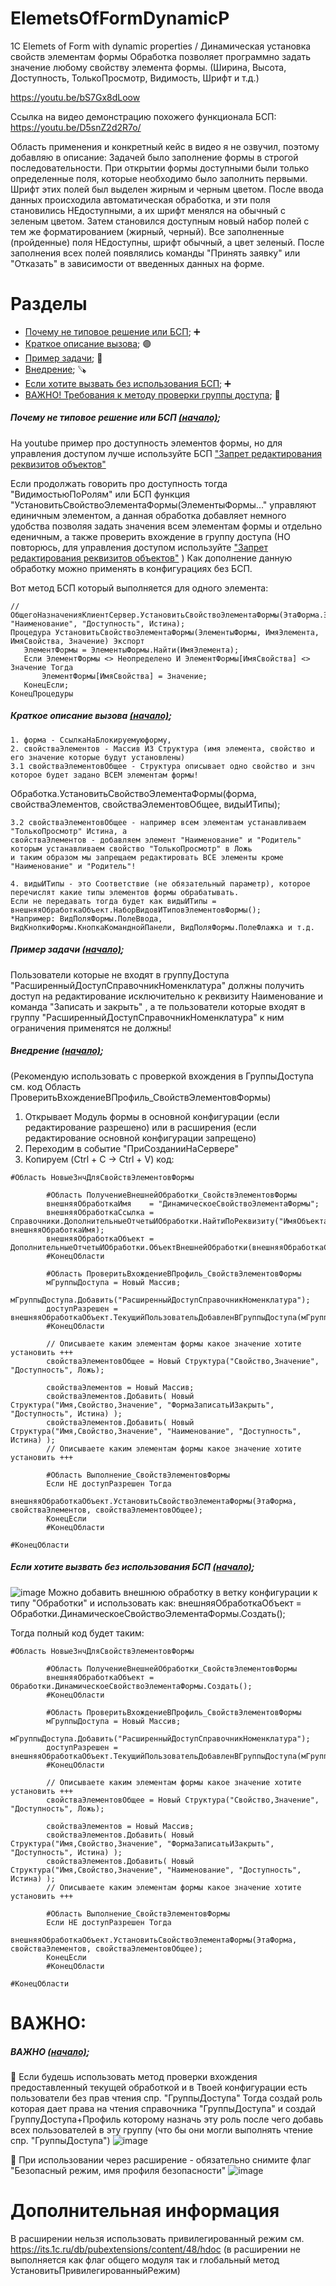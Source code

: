 ##### <a name="pageup"></a>

# ElemetsOfFormDynamicP

1С Elemets of Form with dynamic properties / Динамическая установка свойств элементам формы
Обработка позволяет программно задать значение любому свойству элемента формы.
(Ширина, Высота, Доступность, ТолькоПросмотр, Видимость, Шрифт и т.д.)

https://youtu.be/bS7Gx8dLoow

Ссылка на видео демонстрацию похожего функционала БСП:
https://youtu.be/D5snZ2d2R7o/

Область применения и конкретный кейс в видео я не озвучил, поэтому добавляю в описание:
Задачей было заполнение формы в строгой последовательности.
При открытии формы доступными были только определенные поля, которые необходимо было заполнить первыми.
Шрифт этих полей был выделен жирным и черным цветом. После ввода данных происходила автоматическая обработка,
и эти поля становились НЕдоступными, а их шрифт менялся на обычный с зеленым цветом.
Затем становился доступным новый набор полей с тем же форматированием (жирный, черный).
Все заполненные (пройденные) поля НЕдоступны, шрифт обычный, а цвет зеленый.
После заполнения всех полей появлялись команды "Принять заявку" или "Отказать"
в зависимости от введенных данных на форме.

# Разделы

+ [Почему не типовое решение или БСП](#step0); ➕
+ [Краткое описание вызова](#step1);  🟣
+ [Пример задачи](#step2); 🔘
+ [Внедрение](#step3); 🪚
+ [Если хотите вызвать без использования БСП](#step4); ➕
+ [ВАЖНО! Требования к методу проверки группы доступа](#add0); 🔘

##### <a name="step0"></a> Почему не типовое решение или БСП [(начало)](#pageup);
На youtube пример про доступность элементов формы, но для управления доступом лучше используйте БСП
["Запрет редактирования реквизитов объектов"](https://youtu.be/D5snZ2d2R7o)

Если продолжать говорить про доступность тогда "ВидимостьюПоРолям" или БСП функция "УстановитьСвойствоЭлементаФормы(ЭлементыФормы..."
управляют единичным элементом, а данная обработка добавляет немного удобства позволяя задать значения всем элементам формы
и отдельно еденичным, а также проверить вхождение в группу доступа
(НО повторюсь, для управления доступом используйте ["Запрет редактирования реквизитов объектов"](https://youtu.be/D5snZ2d2R7o) )
Как дополнение данную обработку можно применять в конфигурациях без БСП.

Вот метод БСП который выполняется для одного элемента:
 ```
 // ОбщегоНазначенияКлиентСервер.УстановитьСвойствоЭлементаФормы(ЭтаФорма.Элементы, "Наименование", "Доступность", Истина);
 Процедура УстановитьСвойствоЭлементаФормы(ЭлементыФормы, ИмяЭлемента, ИмяСвойства, Значение) Экспорт	
	ЭлементФормы = ЭлементыФормы.Найти(ИмяЭлемента);
	Если ЭлементФормы <> Неопределено И ЭлементФормы[ИмяСвойства] <> Значение Тогда
		ЭлементФормы[ИмяСвойства] = Значение;
	КонецЕсли;	
КонецПроцедуры
```

##### <a name="step1"></a> Краткое описание вызова [(начало)](#pageup);

	1. форма - СсылкаНаБлокируемуюформу,
	2. свойстваЭлементов - Массив ИЗ Структура (имя элемента, свойство и его значение которые будут установлены)
	3.1 свойстваЭлементовОбщее - Структура описывает одно свойство и знч которое будет задано ВСЕМ элементам формы!

Обработка.УстановитьСвойствоЭлементаФормы(форма, свойстваЭлементов, свойстваЭлементовОбщее, видыИТипы);

	3.2 свойстваЭлементовОбщее - например всем элементам устанавливаем "ТолькоПросмотр" Истина, а
	свойстваЭлементов - добавляем элемент "Наименование" и "Родитель" которым устанавливаем свойство "ТолькоПросмотр" в Ложь
	и таким образом мы запрещаем редактировать ВСЕ элементы кроме "Наименование" и "Родитель"!

 	4. видыИТипы - это Соответствие (не обязательный параметр), которое перечислят какие типы элементов формы обрабатывать.
  	Если не передавать тогда будет как видыИТипы = внешняяОбработкаОбъект.НаборВидовИТиповЭлементовФормы();
   	*Например: ВидПоляФормы.ПолеВвода, ВидКнопкиФормы.КнопкаКоманднойПанели, ВидПоляФормы.ПолеФлажка и т.д.

##### <a name="step2"></a> Пример задачи [(начало)](#pageup);

Пользователи которые не входят в группуДоступа "РасширенныйДоступСправочникНоменклатура"
должны получить доступ на редактирование исключительно к реквизиту Наименование и команда "Записать и закрыть"
, а те пользователи которые входят в группу "РасширенныйДоступСправочникНоменклатура" к ним ограничения применятся не должны!

##### <a name="step3"></a> Внедрение [(начало)](#pageup);

(Рекомендую использовать с проверкой вхождения в ГруппыДоступа см. код Область ПроверитьВхождениеВПрофиль_СвойствЭлементовФормы)

1. Открывает Модуль формы в основной конфигурации (если редактирование разрешено) или в расширения (если редактирование основной конфигурации запрещено)
2. Переходим в событие "ПриСозданииНаСервере"
3. Копируем (Ctrl + C -> Ctrl + V) код:

```
#Область НовыеЗнчДляСвойствЭлементовФормы

		#Область ПолучениеВнешнейОбработки_СвойствЭлементовФормы
		внешняяОбработкаИмя    = "ДинамическоеСвойствоЭлементаФормы";
		внешняяОбработкаСсылка = Справочники.ДополнительныеОтчетыИОбработки.НайтиПоРеквизиту("ИмяОбъекта", внешняяОбработкаИмя);
		внешняяОбработкаОбъект = ДополнительныеОтчетыИОбработки.ОбъектВнешнейОбработки(внешняяОбработкаСсылка);
		#КонецОбласти

		#Область ПроверитьВхождениеВПрофиль_СвойствЭлементовФормы
		мГруппыДоступа = Новый Массив;
		мГруппыДоступа.Добавить("РасширенныйДоступСправочникНоменклатура");
		доступРазрешен = внешняяОбработкаОбъект.ТекущийПользовательДобавленВГруппыДоступа(мГруппыДоступа);
		#КонецОбласти

		// Описываете каким элементам формы какое значение хотите установить +++
		свойстваЭлементовОбщее = Новый Структура("Свойство,Значение", "Доступность", Ложь);

		свойстваЭлементов = Новый Массив; 
		свойстваЭлементов.Добавить( Новый Структура("Имя,Свойство,Значение", "ФормаЗаписатьИЗакрыть", "Доступность", Истина) );
		свойстваЭлементов.Добавить( Новый Структура("Имя,Свойство,Значение", "Наименование", "Доступность", Истина) );
		// Описываете каким элементам формы какое значение хотите установить +++

		#Область Выполнение_СвойствЭлементовФормы
		Если НЕ доступРазрешен Тогда
			внешняяОбработкаОбъект.УстановитьСвойствоЭлементаФормы(ЭтаФорма, свойстваЭлементов, свойстваЭлементовОбщее);
   		КонецЕсли
		#КонецОбласти

#КонецОбласти
```

##### <a name="step4"></a> Если хотите вызвать без использования БСП [(начало)](#pageup);

![image](https://github.com/KistanovSerhii/ElemetsOfFormDynamicP/assets/28355711/901217c0-3499-430a-be13-163d2a5f5937)
Можно добавить внешнюю обработку в ветку конфигурации к типу "Обработки" и использовать как:
внешняяОбработкаОбъект = Обработки.ДинамическоеСвойствоЭлементаФормы.Создать();

Тогда полный код будет таким:

```
#Область НовыеЗнчДляСвойствЭлементовФормы
  
		#Область ПолучениеВнешнейОбработки_СвойствЭлементовФормы
		внешняяОбработкаОбъект = Обработки.ДинамическоеСвойствоЭлементаФормы.Создать();
		#КонецОбласти

		#Область ПроверитьВхождениеВПрофиль_СвойствЭлементовФормы
		мГруппыДоступа = Новый Массив;
		мГруппыДоступа.Добавить("РасширенныйДоступСправочникНоменклатура");
		доступРазрешен = внешняяОбработкаОбъект.ТекущийПользовательДобавленВГруппыДоступа(мГруппыДоступа);
		#КонецОбласти

		// Описываете каким элементам формы какое значение хотите установить +++
		свойстваЭлементовОбщее = Новый Структура("Свойство,Значение", "Доступность", Ложь);

		свойстваЭлементов = Новый Массив; 
		свойстваЭлементов.Добавить( Новый Структура("Имя,Свойство,Значение", "ФормаЗаписатьИЗакрыть", "Доступность", Истина) );
		свойстваЭлементов.Добавить( Новый Структура("Имя,Свойство,Значение", "Наименование", "Доступность", Истина) );
		// Описываете каким элементам формы какое значение хотите установить +++

		#Область Выполнение_СвойствЭлементовФормы
		Если НЕ доступРазрешен Тогда
			внешняяОбработкаОбъект.УстановитьСвойствоЭлементаФормы(ЭтаФорма, свойстваЭлементов, свойстваЭлементовОбщее);
   		КонецЕсли
		#КонецОбласти

#КонецОбласти
```

# ВАЖНО:

##### <a name="add0"></a> ВАЖНО [(начало)](#pageup); 

 🔘 Если будешь использовать метод проверки вхождения предоставленный текущей обработкой и в Твоей
конфигурации есть пользователи без прав чтения спр. "ГруппыДоступа" Тогда создай роль которая
дает права на чтения справочника "ГруппыДоступа" и создай ГруппуДоступа+Профиль которому назначь эту роль
после чего добавь всех пользователей в эту группу (что бы они могли выполнять чтение спр. "ГруппыДоступа")
![image](https://github.com/KistanovSerhii/ElemetsOfFormDynamicP/assets/28355711/94f0b5cf-d524-4650-8e38-5c1a267c7237)


 🔘 При использовании через расширение - обязательно снимите флаг "Безопасный режим, имя профиля безопасности"
![image](https://github.com/KistanovSerhii/ElemetsOfFormDynamicP/assets/28355711/7a0d51e4-fb60-4885-857a-61993c5aa62b)


# Дополнительная информация

В расширении нельзя использовать привилегированный режим см. https://its.1c.ru/db/pubextensions/content/48/hdoc
(в расширении не выполняется как флаг общего модуля так и глобальный метод УстановитьПривилегированныйРежим)
 

